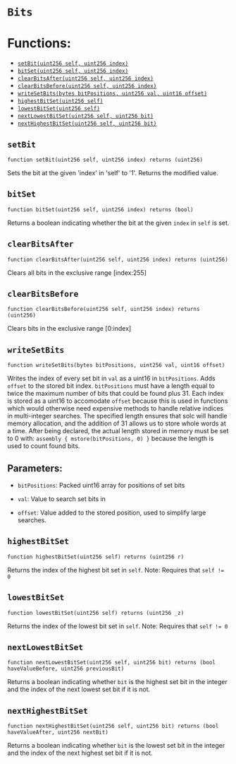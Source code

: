 # `Bits`





# Functions:
- [`setBit(uint256 self, uint256 index)`](#Bits-setBit-uint256-uint256-)
- [`bitSet(uint256 self, uint256 index)`](#Bits-bitSet-uint256-uint256-)
- [`clearBitsAfter(uint256 self, uint256 index)`](#Bits-clearBitsAfter-uint256-uint256-)
- [`clearBitsBefore(uint256 self, uint256 index)`](#Bits-clearBitsBefore-uint256-uint256-)
- [`writeSetBits(bytes bitPositions, uint256 val, uint16 offset)`](#Bits-writeSetBits-bytes-uint256-uint16-)
- [`highestBitSet(uint256 self)`](#Bits-highestBitSet-uint256-)
- [`lowestBitSet(uint256 self)`](#Bits-lowestBitSet-uint256-)
- [`nextLowestBitSet(uint256 self, uint256 bit)`](#Bits-nextLowestBitSet-uint256-uint256-)
- [`nextHighestBitSet(uint256 self, uint256 bit)`](#Bits-nextHighestBitSet-uint256-uint256-)

## <a id='Bits-setBit-uint256-uint256-'></a> `setBit`

```
function setBit(uint256 self, uint256 index) returns (uint256)
```



Sets the bit at the given 'index' in 'self' to '1'.
Returns the modified value.


## <a id='Bits-bitSet-uint256-uint256-'></a> `bitSet`

```
function bitSet(uint256 self, uint256 index) returns (bool)
```



Returns a boolean indicating whether the bit at the given `index` in `self` is set.


## <a id='Bits-clearBitsAfter-uint256-uint256-'></a> `clearBitsAfter`

```
function clearBitsAfter(uint256 self, uint256 index) returns (uint256)
```



Clears all bits in the exclusive range [index:255]


## <a id='Bits-clearBitsBefore-uint256-uint256-'></a> `clearBitsBefore`

```
function clearBitsBefore(uint256 self, uint256 index) returns (uint256)
```



Clears bits in the exclusive range [0:index]


## <a id='Bits-writeSetBits-bytes-uint256-uint16-'></a> `writeSetBits`

```
function writeSetBits(bytes bitPositions, uint256 val, uint16 offset)
```



Writes the index of every set bit in `val` as a uint16 in `bitPositions`.
Adds `offset` to the stored bit index.
`bitPositions` must have a length equal to twice the maximum number of bits that
could be found plus 31. Each index is stored as a uint16 to accomodate `offset`
because this is used in functions which would otherwise need expensive methods
to handle relative indices in multi-integer searches.
The specified length ensures that solc will handle memory allocation, and the
addition of 31 allows us to store whole words at a time.
After being declared, the actual length stored in memory must be set to 0 with:
`assembly { mstore(bitPositions, 0) }` because the length is used to count found bits.


## Parameters:
- `bitPositions`: Packed uint16 array for positions of set bits

- `val`: Value to search set bits in

- `offset`: Value added to the stored position, used to simplify large searches.

## <a id='Bits-highestBitSet-uint256-'></a> `highestBitSet`

```
function highestBitSet(uint256 self) returns (uint256 r)
```



Returns the index of the highest bit set in `self`.
Note: Requires that `self != 0`


## <a id='Bits-lowestBitSet-uint256-'></a> `lowestBitSet`

```
function lowestBitSet(uint256 self) returns (uint256 _z)
```



Returns the index of the lowest bit set in `self`.
Note: Requires that `self != 0`


## <a id='Bits-nextLowestBitSet-uint256-uint256-'></a> `nextLowestBitSet`

```
function nextLowestBitSet(uint256 self, uint256 bit) returns (bool haveValueBefore, uint256 previousBit)
```



Returns a boolean indicating whether `bit` is the highest set bit
in the integer and the index of the next lowest set bit if it is not.


## <a id='Bits-nextHighestBitSet-uint256-uint256-'></a> `nextHighestBitSet`

```
function nextHighestBitSet(uint256 self, uint256 bit) returns (bool haveValueAfter, uint256 nextBit)
```



Returns a boolean indicating whether `bit` is the lowest set bit
in the integer and the index of the next highest set bit if it is not.


